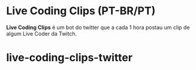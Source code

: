 # Live Coding Clips (PT-BR/PT)

**Live Coding Clips** é um bot do twitter que a cada 1 hora postau um clip de algum Live Coder da Twitch.
# live-coding-clips-twitter

